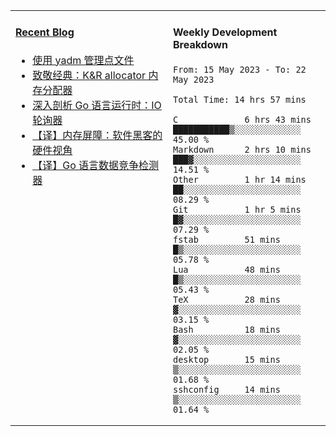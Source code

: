 <table width="960px">
<tr>
<td valign="top" width="50%">

#### <a href="https://www.kongjun18.me" target="_blank">Recent Blog</a>

<!-- BLOG-POST-LIST:START -->
- [使用 yadm 管理点文件](https://www.kongjun18.me/posts/2023/04/07/)
- [致敬经典：K&amp;R allocator 内存分配器](https://www.kongjun18.me/posts/2022/12/12/)
- [深入剖析 Go 语言运行时：IO 轮询器](https://www.kongjun18.me/posts/2022/11/21/)
- [【译】内存屏障：软件黑客的硬件视角](https://www.kongjun18.me/posts/2022/11/03/)
- [【译】Go 语言数据竞争检测器](https://www.kongjun18.me/posts/2022/10/25/)
<!-- BLOG-POST-LIST:END -->

</td>
<td valign="top" width="50%">

#### Weekly Development Breakdown

<!--START_SECTION:waka-->

```text
From: 15 May 2023 - To: 22 May 2023

Total Time: 14 hrs 57 mins

C             6 hrs 43 mins   ███████████▒░░░░░░░░░░░░░   45.00 %
Markdown      2 hrs 10 mins   ███▓░░░░░░░░░░░░░░░░░░░░░   14.51 %
Other         1 hr 14 mins    ██░░░░░░░░░░░░░░░░░░░░░░░   08.29 %
Git           1 hr 5 mins     █▓░░░░░░░░░░░░░░░░░░░░░░░   07.29 %
fstab         51 mins         █▒░░░░░░░░░░░░░░░░░░░░░░░   05.78 %
Lua           48 mins         █▒░░░░░░░░░░░░░░░░░░░░░░░   05.43 %
TeX           28 mins         ▓░░░░░░░░░░░░░░░░░░░░░░░░   03.15 %
Bash          18 mins         ▓░░░░░░░░░░░░░░░░░░░░░░░░   02.05 %
desktop       15 mins         ▒░░░░░░░░░░░░░░░░░░░░░░░░   01.68 %
sshconfig     14 mins         ▒░░░░░░░░░░░░░░░░░░░░░░░░   01.64 %
```

<!--END_SECTION:waka-->
</td>
</tr>

</table>

